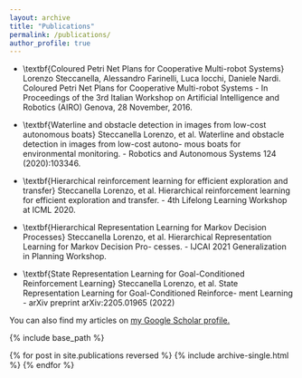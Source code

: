 ```yaml
---
layout: archive
title: "Publications"
permalink: /publications/
author_profile: true
---
```


* \textbf{Coloured Petri Net Plans for Cooperative Multi-robot Systems}
Lorenzo Steccanella, Alessandro Farinelli, Luca Iocchi, Daniele Nardi. Coloured Petri Net
Plans for Cooperative Multi-robot Systems - In Proceedings of the 3rd Italian Workshop on
Artificial Intelligence and Robotics (AIRO) Genova, 28 November, 2016.

* \textbf{Waterline and obstacle detection in images from low-cost autonomous boats}
Steccanella Lorenzo, et al. Waterline and obstacle detection in images from low-cost autono-
mous boats for environmental monitoring. - Robotics and Autonomous Systems 124 (2020):103346.

* \textbf{Hierarchical reinforcement learning for efficient exploration and transfer}
Steccanella Lorenzo, et al. Hierarchical reinforcement learning for efficient exploration and
transfer. - 4th Lifelong Learning Workshop at ICML 2020.

* \textbf{Hierarchical Representation Learning for Markov Decision Processes}
Steccanella Lorenzo, et al. Hierarchical Representation Learning for Markov Decision Pro-
cesses. - IJCAI 2021 Generalization in Planning Workshop.

* \textbf{State Representation Learning for Goal-Conditioned Reinforcement Learning}
Steccanella Lorenzo, et al. State Representation Learning for Goal-Conditioned Reinforce-
ment Learning - arXiv preprint arXiv:2205.01965 (2022)

You can also find my articles on <u><a href="{{author.googlescholar}}">my Google Scholar profile</a>.</u>


{% include base_path %}

{% for post in site.publications reversed %}
  {% include archive-single.html %}
{% endfor %}
